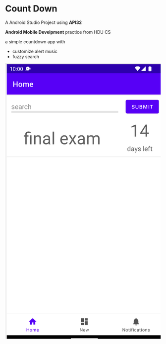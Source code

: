 # Count Down

A Android Studio Project using **API32**

**Android Mobile Develpment** practice from HDU CS 

a simple countdown app with
- customize alert music 
- fuzzy search

![](imgs/preview.png)